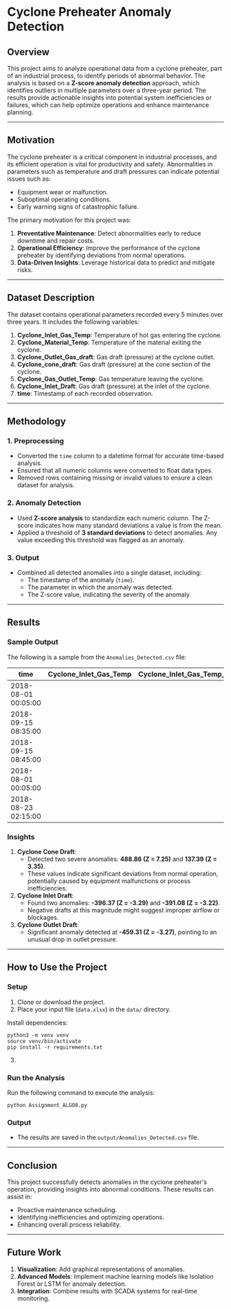 # **Cyclone Preheater Anomaly Detection**

## **Overview**

This project aims to analyze operational data from a cyclone preheater, part of an industrial process, to identify periods of abnormal behavior. The analysis is based on a **Z-score anomaly detection** approach, which identifies outliers in multiple parameters over a three-year period. The results provide actionable insights into potential system inefficiencies or failures, which can help optimize operations and enhance maintenance planning.

---

## **Motivation**

The cyclone preheater is a critical component in industrial processes, and its efficient operation is vital for productivity and safety. Abnormalities in parameters such as temperature and draft pressures can indicate potential issues such as:

* Equipment wear or malfunction.  
* Suboptimal operating conditions.  
* Early warning signs of catastrophic failure.

The primary motivation for this project was:

1. **Preventative Maintenance**: Detect abnormalities early to reduce downtime and repair costs.  
2. **Operational Efficiency**: Improve the performance of the cyclone preheater by identifying deviations from normal operations.  
3. **Data-Driven Insights**: Leverage historical data to predict and mitigate risks.

---

## **Dataset Description**

The dataset contains operational parameters recorded every 5 minutes over three years. It includes the following variables:

1. **Cyclone\_Inlet\_Gas\_Temp**: Temperature of hot gas entering the cyclone.  
2. **Cyclone\_Material\_Temp**: Temperature of the material exiting the cyclone.  
3. **Cyclone\_Outlet\_Gas\_draft**: Gas draft (pressure) at the cyclone outlet.  
4. **Cyclone\_cone\_draft**: Gas draft (pressure) at the cone section of the cyclone.  
5. **Cyclone\_Gas\_Outlet\_Temp**: Gas temperature leaving the cyclone.  
6. **Cyclone\_Inlet\_Draft**: Gas draft (pressure) at the inlet of the cyclone.  
7. **time**: Timestamp of each recorded observation.

---

## **Methodology**

### **1\. Preprocessing**

* Converted the `time` column to a datetime format for accurate time-based analysis.  
* Ensured that all numeric columns were converted to float data types.  
* Removed rows containing missing or invalid values to ensure a clean dataset for analysis.

### **2\. Anomaly Detection**

* Used **Z-score analysis** to standardize each numeric column. The Z-score indicates how many standard deviations a value is from the mean.  
* Applied a threshold of **3 standard deviations** to detect anomalies. Any value exceeding this threshold was flagged as an anomaly.

### **3\. Output**

* Combined all detected anomalies into a single dataset, including:  
  * The timestamp of the anomaly (`time`).  
  * The parameter in which the anomaly was detected.  
  * The Z-score value, indicating the severity of the anomaly.

---

## **Results**

### **Sample Output**

The following is a sample from the `Anomalies_Detected.csv` file:

| time | Cyclone\_Inlet\_Gas\_Temp | Cyclone\_Inlet\_Gas\_Temp\_zscore | Cyclone\_Material\_Temp | Cyclone\_Material\_Temp\_zscore | Cyclone\_Outlet\_Gas\_draft | Cyclone\_Outlet\_Gas\_draft\_zscore | Cyclone\_cone\_draft | Cyclone\_cone\_draft\_zscore | Cyclone\_Gas\_Outlet\_Temp | Cyclone\_Gas\_Outlet\_Temp\_zscore | Cyclone\_Inlet\_Draft | Cyclone\_Inlet\_Draft\_zscore |
| ----- | ----- | ----- | ----- | ----- | ----- | ----- | ----- | ----- | ----- | ----- | ----- | ----- |
| 2018-08-01 00:05:00 |  |  |  |  |  |  | \-459.31 | \-3.27 |  |  |  |  |
| 2018-09-15 08:35:00 |  |  |  |  |  |  | 488.86 | 7.25 |  |  |  |  |
| 2018-09-15 08:45:00 |  |  |  |  |  |  | 137.39 | 3.35 |  |  |  |  |
| 2018-08-01 00:05:00 |  |  |  |  |  |  |  |  |  |  | \-396.37 | \-3.29 |
| 2018-08-23 02:15:00 |  |  |  |  |  |  |  |  |  |  | \-391.08 | \-3.22 |

### **Insights**

1. **Cyclone Cone Draft**:  
   * Detected two severe anomalies: **488.86 (Z \= 7.25)** and **137.39 (Z \= 3.35)**.  
   * These values indicate significant deviations from normal operation, potentially caused by equipment malfunctions or process inefficiencies.  
2. **Cyclone Inlet Draft**:  
   * Found two anomalies: **\-396.37 (Z \= \-3.29)** and **\-391.08 (Z \= \-3.22)**.  
   * Negative drafts at this magnitude might suggest improper airflow or blockages.  
3. **Cyclone Outlet Draft**:  
   * Significant anomaly detected at **\-459.31 (Z \= \-3.27)**, pointing to an unusual drop in outlet pressure.

---

## **How to Use the Project**

### **Setup**

1. Clone or download the project.  
2. Place your input file (`data.xlsx`) in the `data/` directory.

Install dependencies:  
  
`python3 -m venv venv`  
`source venv/bin/activate`  
`pip install -r requirements.txt`

3. 

### **Run the Analysis**

Run the following command to execute the analysis:


`python Assignment_ALGO8.py`

### **Output**

* The results are saved in the `output/Anomalies_Detected.csv` file.

---

## **Conclusion**

This project successfully detects anomalies in the cyclone preheater's operation, providing insights into abnormal conditions. These results can assist in:

* Proactive maintenance scheduling.  
* Identifying inefficiencies and optimizing operations.  
* Enhancing overall process reliability.

---

## **Future Work**

1. **Visualization**: Add graphical representations of anomalies.  
2. **Advanced Models**: Implement machine learning models like Isolation Forest or LSTM for anomaly detection.  
3. **Integration**: Combine results with SCADA systems for real-time monitoring.
